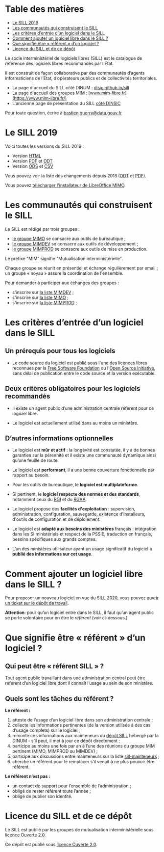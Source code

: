 
# Table des matières

-   [Le SILL 2019](#org2dad2b8)
-   [Les communautés qui construisent le SILL](#org54216ef)
-   [Les critères d’entrée d’un logiciel dans le SILL](#org6f0b2cd)
-   [Comment ajouter un logiciel libre dans le SILL ?](#org1c89fac)
-   [Que signifie être « référent » d’un logiciel ?](#org807b51f)
-   [Licence du SILL et de ce dépôt](#org6401caa)

Le socle interministériel de logiciels libres (SILL) est le catalogue
de référence des logiciels libres recommandés par l’Etat.

Il est construit de façon collaborative par des communautés d’agents
informaticiens de l’État, d’opérateurs publics et de collectivités
territoriales.

-   La page d'accueil du SILL côté DINUM : [disic.github.io/sill](https://disic.github.io/sill/index.html)
-   La page d'accueil des groupes MIM : [www.mim-libre.fr](https://www.mim-libre.fr/)
-   L'ancienne page de présentation du SILL [côté DINSIC](https://references.modernisation.gouv.fr/socle-logiciels-libres)

Pour toute question, écrire à [bastien.guerry@data.gouv.fr](mailto:bastien.guerry@data.gouv.fr)


<a id="org2dad2b8"></a>

# Le SILL 2019

Voici toutes les versions du SILL 2019 :

-   Version [HTML](2019/)
-   Version [PDF](2019/sill-2019.pdf) et [ODT](2019/sill-2019.odt)
-   Version [ODS](2019/sill-2019.ods) et [CSV](2019/sill-2019.csv)

Vous pouvez voir la liste des changements depuis 2018 ([ODT](2019/sill-diff-2018-2019.odt) et [PDF](2019/sill-diff-2018-2019.pdf)).

Vous pouvez [télécharger l'installateur de LibreOffice MIMO](ftp://eoleng.ac-dijon.fr/SILL2019/).


<a id="org54216ef"></a>

# Les communautés qui construisent le SILL

Le SILL est rédigé par trois groupes :

-   [le groupe MIMO](https://www.mim-libre.fr/mimo/) se consacre aux outils de bureautique ;
-   [le groupe MIMDEV](https://www.mim-libre.fr/mimdev-outils-de-developpements/) se consacre aux outils de développement ;
-   [le groupe MIMPROD](https://www.mim-libre.fr/mimprod-outils-de-production/) se consacre aux outils de mise en production.

Le préfixe "MIM" signifie "Mutualisation interministérielle".

Chaque groupe se réunit en présentiel et échange régulièrement par
email ; un groupe « noyau » assure la coordination de l'ensemble.

Pour demander à participer aux échanges des groupes :

-   s’inscrire sur [la liste MIMDEV](https://listes.etalab.gouv.fr/listinfo/mimdev) ;
-   s’inscrire sur [la liste MIMO](https://listes.etalab.gouv.fr/listinfo/mimo) ;
-   s’inscrire sur [la liste MIMPROD](https://listes.etalab.gouv.fr/listinfo/mimprod) ;


<a id="org6f0b2cd"></a>

# Les critères d’entrée d’un logiciel dans le SILL


## Un prérequis pour tous les logiciels

-   Le code source du logiciel est publié sous l'une des licences libres
    reconnues par la [Free Software Foundation](https://www.gnu.org/licenses/license-list.fr.html) ou l'[Open Source
    Initiative](https://opensource.org/licenses), sans délai de publication entre le code source et la
    version exécutable.


## Deux critères obligatoires pour les logiciels recommandés

-   Il existe un agent public d’une administration centrale référent
    pour ce logiciel libre.

-   Le logiciel est actuellement utilisé dans au moins un ministère.


## D’autres informations optionnelles

-   Le logiciel est **mûr et actif** : la longévité est constatée, il y a de
    bonnes garanties sur la pérennité et il existe une communauté
    dynamique ainsi qu’une feuille de route.

-   Le logiciel est **performant**, il a une bonne couverture fonctionnelle
    par rapport au besoin.

-   Pour les outils de bureautique, le **logiciel est multiplateforme**.

-   Si pertinent, le **logiciel respecte des normes et des standards**,
    notamment ceux du [RGI](http://references.modernisation.gouv.fr/interoperabilite) et du [RGAA](https://www.numerique.gouv.fr/publications/rgaa-accessibilite/).

-   Le logiciel propose des **facilités d'exploitation** : supervision,
    administration, configuration, sauvegarde, existence d'installeurs,
    d'outils de configuration et de déploiement.

-   Le logiciel est **adapté aux besoins des ministères** français :
    intégration dans les SI ministériels et respect de la PSSIE,
    traduction en français, besoins spécifiques aux grands comptes.

-   L’un des ministères utilisateur ayant un usage significatif du
    logiciel a **publié des informations sur cet usage**.


<a id="org1c89fac"></a>

# Comment ajouter un logiciel libre dans le SILL ?

Pour proposer un nouveau logiciel en vue du SILL 2020, vous pouvez
[ouvrir un ticket sur le dépôt de travail](https://github.com/DISIC/sill/issues/new).

**Attention**: pour qu’un logiciel entre dans le SILL, il faut qu’un agent
public se porte volontaire pour en être le *référent* (voir ci-dessous.)


<a id="org807b51f"></a>

# Que signifie être « référent » d’un logiciel ?


## Qui peut être « référent SILL » ?

Tout agent public travaillant dans une administration central peut
être référent d’un logiciel libre dont il connaît l’usage au sein de
son ministère.


## Quels sont les tâches du référent ?

**Le référent :**

1.  atteste de l’usage d’un logiciel libre dans son administration centrale ;
2.  collecte les informations pertinentes (de la version utilisée à des cas d’usage complets) sur le logiciel ;
3.  remonte ces informations aux mainteneurs du [dépôt SILL](https://github.com/disic/sill) hébergé par la DINUM - s’il peut, il met à jour ce dépôt directement ;
4.  participe au moins une fois par an à l’une des réunions du groupe MIM pertinent (MIMO, MIMPROD ou MIMDEV) ;
5.  participe aux discussions entre mainteneurs sur la liste [sill-mainteneurs](https://listes.etalab.gouv.fr/listinfo/sill-mainteneurs) ;
6.  cherche un référent pour le remplacer s’il venait à ne plus pouvoir être référent.

**Le référent n’est pas :**

-   un contact de support pour l’ensemble de l’administration ;
-   obligé de rester référent toute l’année ;
-   obligé de publier son identité.


<a id="org6401caa"></a>

# Licence du SILL et de ce dépôt

Le SILL est publié par les groupes de mutualisation interministérielle
sous [licence Ouverte 2.0](https://github.com/etalab/Licence-Ouverte/blob/master/LO.md).

Ce dépôt est publié sous [licence Ouverte 2.0](https://github.com/etalab/Licence-Ouverte/blob/master/LO.md).

